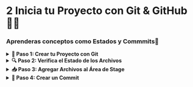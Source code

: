 # 2 Inicia tu Proyecto con Git & GitHub 🧑‍💻
### Aprenderas conceptos como **Estados y Commmits**📝
<details>
  <summary><strong> 📌 Paso 1: Crear tu Proyecto con Git </strong></summary>
  
<div style="display: flex; justify-content: space-between; align-items: flex-start;">

<div style="flex: 2; padding-right: 20px;">


1. Abre tu terminal y crea una carpeta para tu proyecto:
   ```bash
   mkdir mi-proyecto
   cd mi-proyecto
   ```

2. Inicializa Git en esa carpeta:
   ```bash
   git init
   ```
   Esto crea un repositorio Git vacío en tu carpeta.

3. Crea un archivo inicial:
   ```bash
   echo "# Mi primer proyecto con Git" > README.md
   ```
</div> <img src="https://i.ytimg.com/vi/sk5UCZxNjBk/hq720.jpg?sqp=-oaymwEhCK4FEIIDSFryq4qpAxMIARUAAAAAGAElAADIQj0AgKJD&rs=AOn4CLDsHlw0dqysDHz-kQ2xnPu3eMYqgA" alt="git init" width="280" style="align-self: center; border-radius: 10px;" /> </div> </details> 
</details>

<details>
  <summary><strong> 🔍 Paso 2: Verifica el Estado de los Archivos </strong></summary>
  <div style="display: flex; justify-content: space-between; align-items: flex-start;">

<div style="flex: 2; padding-right: 20px;">

  
Usa este comando para ver en qué estado están tus archivos:
```bash
git status
```

Los archivos pueden estar en uno de tres estados:

| Estado       | Significado                                                                 |
|--------------|------------------------------------------------------------------------------|
| 📝 Modified  | El archivo fue modificado pero aún no está listo para confirmar (commit).    |
| 📥 Staged    | El archivo fue agregado al área de preparación (*stage*) para confirmar.    |
| ✅ Committed | El archivo ya fue registrado en el historial del repositorio.               |
| 🚫 Untracked | El archivo no está siendo rastreado por Git, es decir, no ha sido agregado al área de *staging* ni al repositorio. |


</div> <img src="https://nulab.com/static/d13cdc1344230f603d17b31a5cbd1dae/5a190/02.png" alt="git init" width="500" style="align-self: center; border-radius: 100px;" /> </div> </details> 
</details>
<details>
  <summary><strong> 📥 Paso 3: Agregar Archivos al Área de Stage </strong></summary>
  <div style="display: flex; justify-content: space-between; align-items: flex-start;">

<div style="flex: 2; padding-right: 20px;">

Antes de guardar tus cambios, debes agregarlos al área de *staging*:
```bash
git add README.md
```
Esto mueve el archivo al área de preparación.

 ***Nota 📝***
 Tambien se puede usar 
 ```bash
git add .
```
Sirve para añadir todo los archivos del *stating*:

</div> <img src="https://www.w3docs.com/uploads/media/default/0001/03/ad19114d2f18ae7f7e8b99a5110d1a2f339282c6.png" alt="git init" width="500" style="align-self: center; border-radius: 100px;" /> </div> </details> 
</details>

<details>
  <summary><strong> 📸 Paso 4: Crear un Commit </strong></summary>
  <div style="display: flex; justify-content: space-between; align-items: flex-start;">

<div style="flex: 2; padding-right: 20px;">


Un *commit* guarda el estado actual de tus archivos. Incluye:

- Qué archivos cambiaron  
- Quién hizo el cambio  
- Cuándo se hizo  
- Un mensaje explicativo

```bash
git commit -m "Agrega archivo README con descripción inicial"
```
> 🧠 Piensa en el *commit* como una fotografía del proyecto: puedes volver a este punto si algo falla.

---
</div> <img src="../Imagenes/Fotocommit.png" alt="git init" width="500" style="align-self: center; border-radius: 100px;" /> </div> </details> 
</details>
